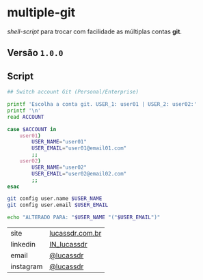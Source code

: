 # multiple-git

_shell-script_ para trocar com facilidade as múltiplas contas **git**.

## **Versão** `1.0.0`

## Script

```sh
## Switch account Git (Personal/Enterprise)

printf 'Escolha a conta git. USER_1: user01 | USER_2: user02:'
printf '\n'
read ACCOUNT

case $ACCOUNT in
	user01)
		USER_NAME="user01"
		USER_EMAIL="user01@email01.com"
		;;
	user02)
      	USER_NAME="user02"
		USER_EMAIL="user02@email02.com"
      	;;
esac

git config user.name $USER_NAME
git config user.email $USER_EMAIL

echo "ALTERADO PARA: "$USER_NAME "("$USER_EMAIL")"
```

|           |                                                      |
| --------- | ---------------------------------------------------- |
| site      | [lucassdr.com.br](https://lucassdr.com.br)           |
| linkedin  | [IN_lucassdr](https://www.linkedin.com/in/lucassdr/) |
| email     | [@lucassdr](lucassdr@outlook.com.br)                 |
| instagram | [@lucassdr](https://www.instagram.com/lucassdr/)     |
